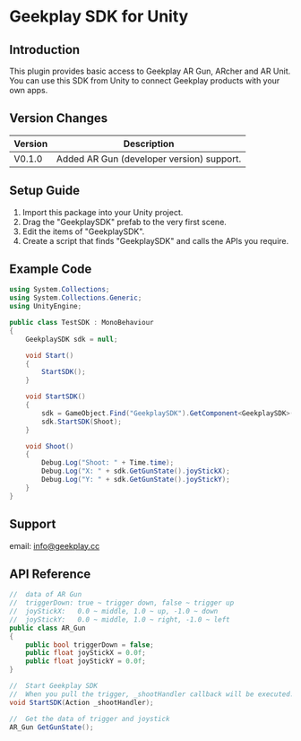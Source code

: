 # Geekplay SDK for Unity

## Introduction

This plugin provides basic access to Geekplay AR Gun, ARcher and AR Unit. You can use this SDK from Unity to connect Geekplay products with your own apps.

## Version Changes

| Version | Description                               |
| ------- | ----------------------------------------- |
| V0.1.0  | Added AR Gun (developer version) support. |

## Setup Guide

1. Import this package into your Unity project.
2. Drag the "GeekplaySDK" prefab to the very first scene.
3. Edit the items of "GeekplaySDK".
4. Create a script that finds "GeekplaySDK" and calls the APIs you require.

## Example Code

```c#
using System.Collections;
using System.Collections.Generic;
using UnityEngine;

public class TestSDK : MonoBehaviour
{
    GeekplaySDK sdk = null;

    void Start()
    {
        StartSDK();
    }

    void StartSDK()
    {
        sdk = GameObject.Find("GeekplaySDK").GetComponent<GeekplaySDK>();
        sdk.StartSDK(Shoot);
    }

    void Shoot()
    {
        Debug.Log("Shoot: " + Time.time);
        Debug.Log("X: " + sdk.GetGunState().joyStickX);
        Debug.Log("Y: " + sdk.GetGunState().joyStickY);
    }
}
```

## Support

email: info@geekplay.cc

## API Reference

```c#
//	data of AR Gun
//	triggerDown: true ~ trigger down, false ~ trigger up
//	joyStickX:   0.0 ~ middle, 1.0 ~ up, -1.0 ~ down
//	joyStickY:   0.0 ~ middle, 1.0 ~ right, -1.0 ~ left
public class AR_Gun
{
    public bool triggerDown = false;
    public float joyStickX = 0.0f;
    public float joyStickY = 0.0f;
}

//	Start Geekplay SDK
//	When you pull the trigger, _shootHandler callback will be executed.
void StartSDK(Action _shootHandler);

//	Get the data of trigger and joystick
AR_Gun GetGunState();
```



